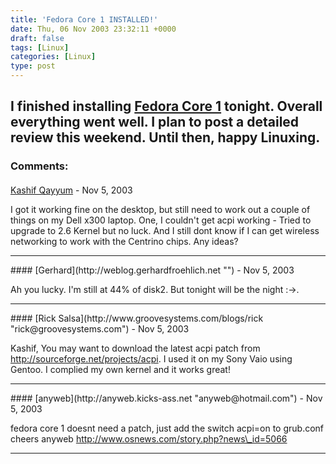 ```yaml
---
title: 'Fedora Core 1 INSTALLED!'
date: Thu, 06 Nov 2003 23:32:11 +0000
draft: false
tags: [Linux]
categories: [Linux]
type: post
---
```


I finished installing [Fedora Core 1](http://fedora.redhat.com) tonight. Overall everything went well. I plan to post a detailed review this weekend. Until then, happy Linuxing.
---
### Comments:
####
[Kashif Qayyum]( "kqayyum@ggu.edu") - <time datetime="2003-11-07 01:02:14">Nov 5, 2003</time>

I got it working fine on the desktop, but still need to work out a couple of things on my Dell x300 laptop. One, I couldn't get acpi working - Tried to upgrade to 2.6 Kernel but no luck. And I still dont know if I can get wireless networking to work with the Centrino chips. Any ideas?
<hr />
####
[Gerhard](http://weblog.gerhardfroehlich.net "") - <time datetime="2003-11-07 01:31:07">Nov 5, 2003</time>

Ah you lucky. I'm still at 44% of disk2. But tonight will be the night :->.
<hr />
####
[Rick Salsa](http://www.groovesystems.com/blogs/rick "rick@groovesystems.com") - <time datetime="2003-11-07 09:41:16">Nov 5, 2003</time>

Kashif, You may want to download the latest acpi patch from http://sourceforge.net/projects/acpi. I used it on my Sony Vaio using Gentoo. I complied my own kernel and it works great!
<hr />
####
[anyweb](http://anyweb.kicks-ass.net "anyweb@hotmail.com") - <time datetime="2003-11-07 15:02:32">Nov 5, 2003</time>

fedora core 1 doesnt need a patch, just add the switch acpi=on to grub.conf cheers anyweb http://www.osnews.com/story.php?news\_id=5066
<hr />
